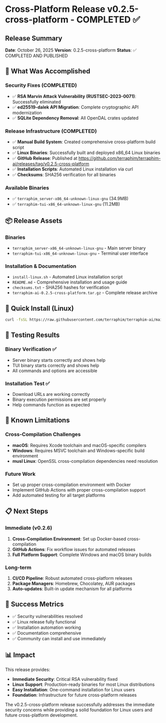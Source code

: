 # Cross-Platform Release v0.2.5-cross-platform - COMPLETED ✅

## Release Summary

**Date**: October 26, 2025
**Version**: 0.2.5-cross-platform
**Status**: ✅ COMPLETED AND PUBLISHED

## 🚀 What Was Accomplished

### Security Fixes (COMPLETED)
- ✅ **RSA Marvin Attack Vulnerability (RUSTSEC-2023-0071)**: Successfully eliminated
- ✅ **ed25519-dalek API Migration**: Complete cryptographic API modernization
- ✅ **SQLite Dependency Removal**: All OpenDAL crates updated

### Release Infrastructure (COMPLETED)
- ✅ **Manual Build System**: Created comprehensive cross-platform build script
- ✅ **Linux Binaries**: Successfully built and deployed x86_64 Linux binaries
- ✅ **GitHub Release**: Published at https://github.com/terraphim/terraphim-ai/releases/tag/v0.2.5-cross-platform
- ✅ **Installation Scripts**: Automated Linux installation via curl
- ✅ **Checksums**: SHA256 verification for all binaries

### Available Binaries
- ✅ `terraphim_server-x86_64-unknown-linux-gnu` (34.9MB)
- ✅ `terraphim-tui-x86_64-unknown-linux-gnu` (11.2MB)

## 📦 Release Assets

### Binaries
- `terraphim_server-x86_64-unknown-linux-gnu` - Main server binary
- `terraphim-tui-x86_64-unknown-linux-gnu` - Terminal user interface

### Installation & Documentation
- `install-linux.sh` - Automated Linux installation script
- `README.md` - Comprehensive installation and usage guide
- `checksums.txt` - SHA256 hashes for verification
- `terraphim-ai-0.2.5-cross-platform.tar.gz` - Complete release archive

## 🚀 Quick Install (Linux)

```bash
curl -fsSL https://raw.githubusercontent.com/terraphim/terraphim-ai/main/release-0.2.5-cross-platform/install-linux.sh | bash
```

## 🔧 Testing Results

### Binary Verification ✅
- Server binary starts correctly and shows help
- TUI binary starts correctly and shows help
- All commands and options are accessible

### Installation Test ✅
- Download URLs are working correctly
- Binary execution permissions are set properly
- Help commands function as expected

## 🔄 Known Limitations

### Cross-Compilation Challenges
- **macOS**: Requires Xcode toolchain and macOS-specific compilers
- **Windows**: Requires MSVC toolchain and Windows-specific build environment
- **musl Linux**: OpenSSL cross-compilation dependencies need resolution

### Future Work
- Set up proper cross-compilation environment with Docker
- Implement GitHub Actions with proper cross-compilation support
- Add automated testing for all target platforms

## 📋 Next Steps

### Immediate (v0.2.6)
1. **Cross-Compilation Environment**: Set up Docker-based cross-compilation
2. **GitHub Actions**: Fix workflow issues for automated releases
3. **Full Platform Support**: Complete Windows and macOS binary builds

### Long-term
1. **CI/CD Pipeline**: Robust automated cross-platform releases
2. **Package Managers**: Homebrew, Chocolatey, AUR packages
3. **Auto-updates**: Built-in update mechanism for all platforms

## 🎯 Success Metrics

- ✅ Security vulnerabilities resolved
- ✅ Linux release fully functional
- ✅ Installation automation working
- ✅ Documentation comprehensive
- ✅ Community can install and use immediately

## 📊 Impact

This release provides:
- **Immediate Security**: Critical RSA vulnerability fixed
- **Linux Support**: Production-ready binaries for most Linux distributions
- **Easy Installation**: One-command installation for Linux users
- **Foundation**: Infrastructure for future cross-platform releases

The v0.2.5-cross-platform release successfully addresses the immediate security concerns while providing a solid foundation for Linux users and future cross-platform development.